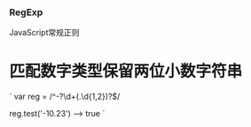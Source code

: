 ### RegExp
JavaScript常规正则

# 匹配数字类型保留两位小数字符串
`
var reg = /^-?\d+(\.\d{1,2})?$/

reg.test('-10.23')
--> true
`
